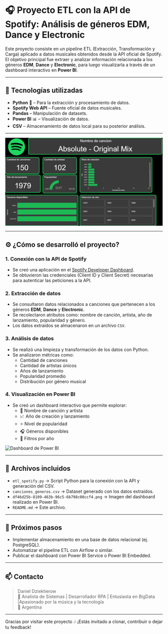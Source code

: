 # 🎧 Proyecto ETL con la API de Spotify: Análisis de géneros EDM, Dance y Electronic

Este proyecto consiste en un pipeline ETL (Extracción, Transformación y Carga) aplicado a datos musicales obtenidos desde la API oficial de Spotify. El objetivo principal fue extraer y analizar información relacionada a los géneros **EDM**, **Dance** y **Electronic**, para luego visualizarla a través de un dashboard interactivo en **Power BI**.

---

## 🚀 Tecnologías utilizadas

- **Python** 🐍 – Para la extracción y procesamiento de datos.
- **Spotify Web API** – Fuente oficial de datos musicales.
- **Pandas** – Manipulación de datasets.
- **Power BI** 📊 – Visualización de datos.
- **CSV** – Almacenamiento de datos local para su posterior análisis.

---

![alt text](image.png)

---

## ⚙️ ¿Cómo se desarrolló el proyecto?

### 1. Conexión con la API de Spotify
- Se creó una aplicación en el [Spotify Developer Dashboard](https://developer.spotify.com/dashboard/applications).
- Se obtuvieron las credenciales (Client ID y Client Secret) necesarias para autenticar las peticiones a la API.
  
### 2. Extracción de datos
- Se consultaron datos relacionados a canciones que pertenecen a los géneros **EDM**, **Dance** y **Electronic**.
- Se recolectaron atributos como: nombre de canción, artista, año de lanzamiento, popularidad y género.
- Los datos extraídos se almacenaron en un archivo `CSV`.

### 3. Análisis de datos
- Se realizó una limpieza y transformación de los datos con Python.
- Se analizaron métricas como:
  - Cantidad de canciones
  - Cantidad de artistas únicos
  - Años de lanzamiento
  - Popularidad promedio
  - Distribución por género musical

### 4. Visualización en Power BI
- Se creó un dashboard interactivo que permite explorar:
  - 🎵 Nombre de canción y artista
  - 📈 Año de creación y lanzamiento
  - ⭐ Nivel de popularidad
  - 🎧 Géneros disponibles
  - 📅 Filtros por año

![Dashboard de Power BI](./df46d25b-8109-463b-96c5-6b798c00ccf4.png)

---

## 📂 Archivos incluidos

- `etl_spotify.py` → Script Python para la conexión con la API y generación del CSV.
- `canciones_generos.csv` → Dataset generado con los datos extraídos.
- `df46d25b-8109-463b-96c5-6b798c00ccf4.png` → Imagen del dashboard realizado en Power BI.
- `README.md` → Este archivo.

---

## 📌 Próximos pasos

- Implementar almacenamiento en una base de datos relacional (ej. PostgreSQL).
- Automatizar el pipeline ETL con Airflow o similar.
- Publicar el dashboard con Power BI Service o Power BI Embedded.

---

## 📫 Contacto

> Daniel Dziektierow  
> 💼 Analista de Sistemas | Desarrollador RPA | Entusiasta en BigData |Apasionado por la música y la tecnología  
> 📍 Argentina

---

Gracias por visitar este proyecto 🎶 ¡Estás invitado a clonar, contribuir o dejar tu feedback!
